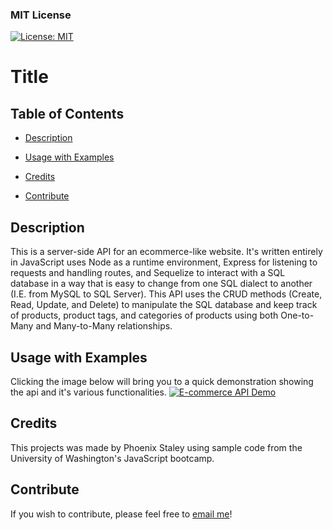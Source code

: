 ### MIT License
 [![License: MIT](https://img.shields.io/badge/License-MIT-yellow.svg)](https://opensource.org/licenses/MIT)

# Title

## Table of Contents

- [Description](#Description)

- [Usage with Examples](#Usage)

- [Credits](#Credits)

- [Contribute](#Contribute)

## Description
This is a server-side API for an ecommerce-like website. It's written entirely in JavaScript uses Node as a runtime environment, Express for listening to requests and handling routes, and Sequelize to interact with a SQL database in a way that is easy to change from one SQL dialect to another (I.E. from MySQL to SQL Server). This API uses the CRUD methods (Create, Read, Update, and Delete) to manipulate the SQL database and keep track of products, product tags, and categories of products using both One-to-Many and Many-to-Many relationships.

## Usage with Examples
Clicking the image below will bring you to a quick demonstration showing the api and it's various functionalities.
[![E-commerce API Demo](https://img.youtube.com/vi/BjTE1DMRxoo/0.jpg)](https://youtu.be/BjTE1DMRxoo)

## Credits
This projects was made by Phoenix Staley using sample code from the University of Washington's JavaScript bootcamp.

## Contribute
If you wish to contribute, please feel free to [email me](mailto:PhoenixStaley_Developer@outlook.com)!